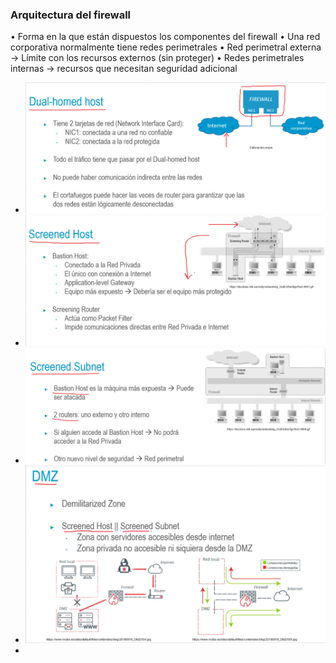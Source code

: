 ### Arquitectura del firewall
• Forma en la que están dispuestos los componentes del firewall
• Una red corporativa normalmente tiene redes perimetrales
• Red perimetral externa → Límite con los recursos externos (sin proteger)
• Redes perimetrales internas → recursos que necesitan seguridad
adicional
- ![image.png](../assets/image_1722299223302_0.png)
- ![image.png](../assets/image_1722299602563_0.png)
- ![image.png](../assets/image_1722299741943_0.png)
- ![image.png](../assets/image_1722299802825_0.png)
-